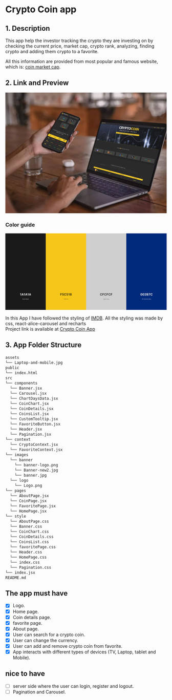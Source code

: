 # Crypto Coin app

## 1. Description

This app help the investor tracking the crypto they are investing on by checking the current price, market cap, crypto rank, analyzing, finding crypto and adding them crypto to a favorite.</br>

All this information are provided from most popular and famous website, which is: [coin market cap](https://coinmarketcap.com).</br>

## 2. Link and Preview

![App view](./assets/Laptop-and-mobile.jpg)

### Color guide

![App color guide](./assets/Color-guide.jpg)

In this App I have followed the styling of [IMDB](https://www.imdb.com/). All the styling was made by css, react-alice-carousel and recharts</br>
Project link is available at [Crypto Coin App](https://pro-crypto-coin.netlify.app/)

## 3. App Folder Structure

```text
assets
└── Laptop-and-mobile.jpg
public
└── index.html
src
└── components
  └── Banner.jsx
  └── Carousel.jsx
  └── ChartDaysData.jsx
  └── CoinChart.jsx
  └── CoinDetails.jsx
  └── CoinsList.jsx
  └── CustomTooltip.jsx
  └── FavoriteButton.jsx
  └── Header.jsx
  └── Pagination.jsx
└── context
  └── CryptoContext.jsx
  └── FavoriteContext.jsx
└── images
  └── banner
    └── banner-logo.png
    └── Banner-new2.jpg
    └── banner.jpg
  └── logo
    └── Logo.png
└── pages
  └── AboutPage.jsx
  └── CoinPage.jsx
  └── FavoritePage.jsx
  └── HomePage.jsx
└── style
  └── AboutPage.css
  └── Banner.css
  └── CoinChart.css
  └── CoinDetails.css
  └── CoinsList.css
  └── favoritePage.css
  └── Header.css
  └── HomePage.css
  └── index.css
  └── Pagination.css
└── index.jsx
README.md
```

## The app must have

- [x] Logo.
- [x] Home page.
- [x] Coin details page.
- [x] favorite page.
- [x] About page.
- [x] User can search for a crypto coin.
- [x] User can change the currency.
- [x] User can add and remove crypto coin from favorite.
- [x] App interacts with different types of devices (TV, Laptop, tablet and Mobile).

## nice to have

- [ ] server side where the user can login, register and logout.
- [ ] Pagination and Carousel.

